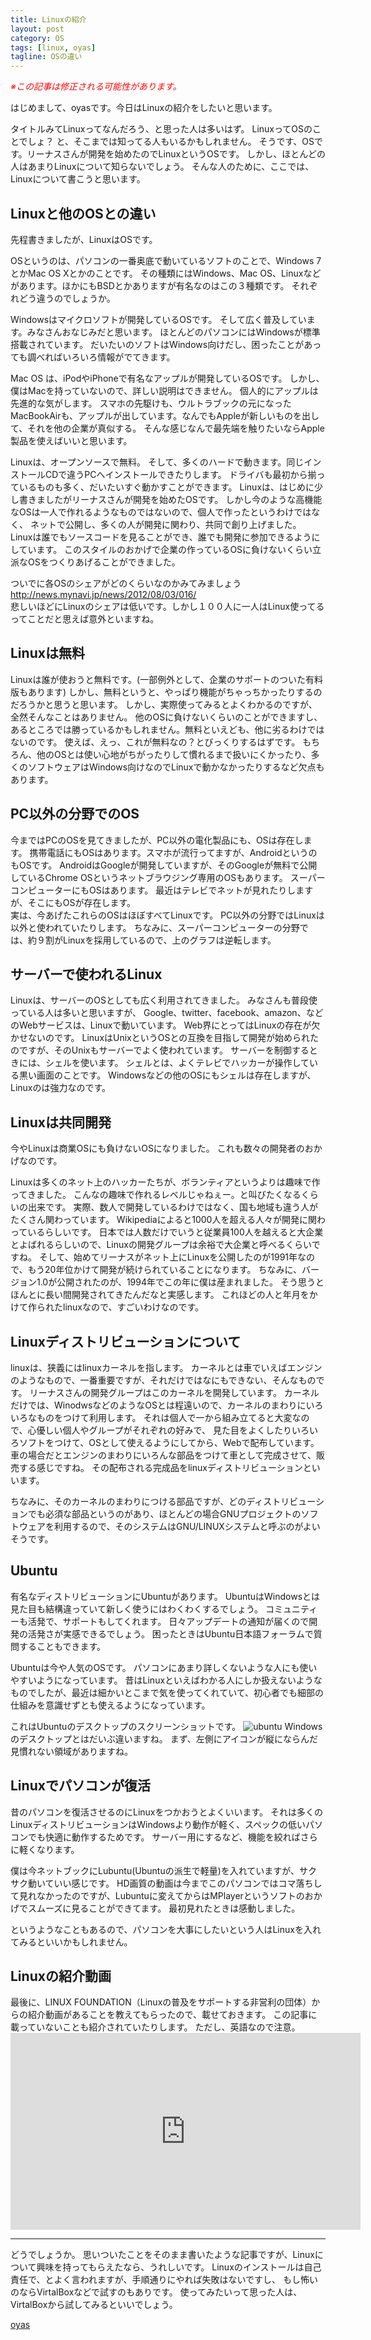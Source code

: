 ```yaml
---
title: Linuxの紹介
layout: post
category: OS
tags: [linux, oyas]
tagline: OSの違い
---
```


*<font color="#ff0000">※この記事は修正される可能性があります。</font>*

はじめまして、oyasです。今日はLinuxの紹介をしたいと思います。

タイトルみてLinuxってなんだろう、と思った人は多いはず。
LinuxってOSのことでしょ？ と、そこまでは知ってる人もいるかもしれません。
そうです、OSです。リーナスさんが開発を始めたのでLinuxというOSです。
しかし、ほとんどの人はあまりLinuxについて知らないでしょう。
そんな人のために、ここでは、Linuxについて書こうと思います。  


Linuxと他のOSとの違い
------

先程書きましたが、LinuxはOSです。

OSというのは、パソコンの一番奥底で動いているソフトのことで、Windows 7とかMac OS Xとかのことです。
その種類にはWindows、Mac OS、Linuxなどがあります。ほかにもBSDとかありますが有名なのはこの３種類です。
それぞれどう違うのでしょうか。

Windowsはマイクロソフトが開発しているOSです。
そして広く普及しています。みなさんおなじみだと思います。
ほとんどのパソコンにはWindowsが標準搭載されています。
だいたいのソフトはWindows向けだし、困ったことがあっても調べればいろいろ情報がでてきます。  

Mac OS は、iPodやiPhoneで有名なアップルが開発しているOSです。
しかし、僕はMacを持っていないので、詳しい説明はできません。
個人的にアップルは先進的な気がします。
スマホの先駆けも、ウルトラブックの元になったMacBookAirも、アップルが出しています。なんでもAppleが新しいものを出して、それを他の企業が真似する。
そんな感じなんで最先端を触りたいならApple製品を使えばいいと思います。

Linuxは、オープンソースで無料。
そして、多くのハードで動きます。同じインストールCDで違うPCへインストールできたりします。
ドライバも最初から揃っているものも多く、だいたいすぐ動かすことができます。
Linuxは、はじめに少し書きましたがリーナスさんが開発を始めたOSです。
しかし今のような高機能なOSは一人で作れるようなものではないので、個人で作ったというわけではなく、
ネットで公開し、多くの人が開発に関わり、共同で創り上げました。
Linuxは誰でもソースコードを見ることができ、誰でも開発に参加できるようにしています。
このスタイルのおかげで企業の作っているOSに負けないくらい立派なOSをつくりあげることができました。



ついでに各OSのシェアがどのくらいなのかみてみましょう  
<http://news.mynavi.jp/news/2012/08/03/016/>  
悲しいほどにLinuxのシェアは低いです。しかし１００人に一人はLinux使ってるってことだと思えば意外といますね。

Linuxは無料
----
Linuxは誰が使おうと無料です。(一部例外として、企業のサポートのついた有料版もあります)
しかし、無料というと、やっぱり機能がちゃっちかったりするのだろうかと思うと思います。
しかし、実際使ってみるとよくわかるのですが、全然そんなことはありません。
他のOSに負けないくらいのことができますし、あるところでは勝っているかもしれません。無料といえども、他に劣るわけではないのです。
使えば、えっ、これが無料なの？とびっくりするはずです。
もちろん、他のOSとは使い心地がちがったりして慣れるまで扱いにくかったり、多くのソフトウェアはWindows向けなのでLinuxで動かなかったりするなど欠点もあります。


PC以外の分野でのOS
-----
今まではPCのOSを見てきましたが、PC以外の電化製品にも、OSは存在します。
携帯電話にもOSはあります。スマホが流行ってますが、AndroidというのもOSです。
AndroidはGoogleが開発していますが、そのGoogleが無料で公開しているChrome OSというネットブラウジング専用のOSもあります。
スーパーコンピューターにもOSはあります。 
最近はテレビでネットが見れたりしますが、そこにもOSが存在します。  
実は、今あげたこれらのOSはほぼすべてLinuxです。
PC以外の分野ではLinuxは以外と使われていたりします。
ちなみに、スーパーコンピューターの分野では、約９割がLinuxを採用しているので、上のグラフは逆転します。

サーバーで使われるLinux
-------
Linuxは、サーバーのOSとしても広く利用されてきました。
みなさんも普段使っている人は多いと思いますが、
Google、twitter、facebook、amazon、などのWebサービスは、Linuxで動いています。
Web界にとってはLinuxの存在が欠かせないのです。
LinuxはUnixというOSとの互換を目指して開発が始められたのですが、そのUnixもサーバーでよく使われています。
サーバーを制御するときには、シェルを使います。
シェルとは、よくテレビでハッカーが操作している黒い画面のことです。
Windowsなどの他のOSにもシェルは存在しますが、Linuxのは強力なのです。



Linuxは共同開発
-----
今やLinuxは商業OSにも負けないOSになりました。
これも数々の開発者のおかげなのです。

Linuxは多くのネット上のハッカーたちが、ボランティアというよりは趣味で作ってきました。
こんなの趣味で作れるレベルじゃねぇー。と叫びたくなるくらいの出来です。
実際、数人で開発しているわけではなく、国も地域も違う人がたくさん関わっています。
Wikipediaによると1000人を超える人々が開発に関わっているらしいです。
日本では人数だけでいうと従業員100人を越えると大企業とよばれるらしいので、Linuxの開発グループは余裕で大企業と呼べるくらいですね。
そして、始めてリーナスがネット上にLinuxを公開したのが1991年なので、もう20年位かけて開発が続けられていることになります。
ちなみに、バージョン1.0が公開されたのが、1994年でこの年に僕は産まれました。
そう思うとほんとに長い間開発されてきたんだなと実感します。
これほどの人と年月をかけて作られたlinuxなので、すごいわけなのです。

Linuxディストリビューションについて
-----------

linuxは、狭義にはlinuxカーネルを指します。
カーネルとは車でいえばエンジンのようなもので、一番重要ですが、それだけではなにもできない、そんなものです。
リーナスさんの開発グループはこのカーネルを開発しています。
カーネルだけでは、WinodwsなどのようなOSとは程遠いので、カーネルのまわりにいろいろなものをつけて利用します。
それは個人で一から組み立てると大変なので、心優しい個人やグループがそれぞれの好みで、
見た目をよくしたりいろいろソフトをつけて、OSとして使えるようにしてから、Webで配布しています。
車の場合だとエンジンのまわりにいろんな部品をつけて車として完成させて、販売する感じですね。
その配布される完成品をlinuxディストリビューションといいます。

ちなみに、そのカーネルのまわりにつける部品ですが、どのディストリビューションでも必須な部品というのがあり、ほとんどの場合GNUプロジェクトのソフトウェアを利用するので、そのシステムはGNU/LINUXシステムと呼ぶのがよいそうです。

Ubuntu
----
有名なディストリビューションにUbuntuがあります。
UbuntuはWindowsとは見た目も結構違っていて新しく使うにはわくわくするでしょう。
コミュニティーも活発で、サポートもしてくれます。
日々アップデートの通知が届くので開発の活発さが実感できるでしょう。
困ったときはUbuntu日本語フォーラムで質問することもできます。

Ubuntuは今や人気のOSです。
パソコンにあまり詳しくないような人にも使いやすいようになっています。
昔はLinuxといえばわかる人にしか扱えないようなものでしたが、最近は細かいとこまで気を使ってくれていて、初心者でも細部の仕組みを意識せずとも使えるようになっています。  

これはUbuntuのデスクトップのスクリーンショットです。
![ubuntu](http://cloud.github.com/downloads/moto-net/moto-net.github.com/ubuntu_screen.png)
Windowsのデスクトップとはだいぶ違いますね。
まず、左側にアイコンが縦にならんだ見慣れない領域がありますね。

Linuxでパソコンが復活
------
昔のパソコンを復活させるのにLinuxをつかおうとよくいいます。
それは多くのLinuxディストリビューションはWindowsより動作が軽く、スペックの低いパソコンでも快適に動作するためです。
サーバー用にするなど、機能を絞ればさらに軽くなります。

僕は今ネットブックにLubuntu(Ubuntuの派生で軽量)を入れていますが、サクサク動いていい感じです。
HD画質の動画は今までこのパソコンではコマ落ちして見れなかったのですが、Lubuntuに変えてからはMPlayerというソフトのおかげでスムーズに見ることができてます。
最初見れたときは感動しました。

というようなこともあるので、パソコンを大事にしたいという人はLinuxを入れてみるといいかもしれません。


Linuxの紹介動画
-----
最後に、LINUX FOUNDATION（Linuxの普及をサポートする非営利の団体）からの紹介動画があることを教えてもらったので、載せておきます。
この記事に載っていないことも紹介されていたりします。
ただし、英語なので注意。
<object width="560" height="315"><param name="movie" value="http://www.youtube.com/v/yVpbFMhOAwE?version=3&amp;hl=ja_JP"></param><param name="allowFullScreen" value="true"></param><param name="allowscriptaccess" value="always"></param><embed src="http://www.youtube.com/v/yVpbFMhOAwE?version=3&amp;hl=ja_JP" type="application/x-shockwave-flash" width="560" height="315" allowscriptaccess="always" allowfullscreen="true"></embed></object>


-----

どうでしょうか。
思いついたことをそのまま書いたような記事ですが、Linuxについて興味を持ってもらえたなら、うれしいです。
Linuxのインストールは自己責任で、とよく言われますが、手順通りにやれば失敗はないですし、
もし怖いのならVirtalBoxなどで試すのもありです。
使ってみたいって思った人は、VirtalBoxから試してみるといいでしょう。


[oyas](http://coderwall.com/oyas)



